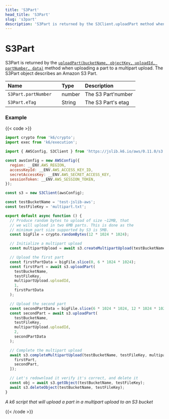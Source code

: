 ```yaml
---
title: 'S3Part'
head_title: 'S3Part'
slug: 's3part'
description: 'S3Part is returned by the S3Client.uploadPart method when uploading a part to a multipart upload.'
---
```


# S3Part

S3Part is returned by the [`uploadPart(bucketName, objectKey, uploadId, partNumber, data)`](https://grafana.com/docs/k6/<K6_VERSION>/javascript-api/jslib/aws/s3client/uploadpart) method when uploading a part to a multipart upload. The S3Part object describes an Amazon S3 Part.

| Name                  | Type   | Description        |
| :-------------------- | :----- | :----------------- |
| `S3Part.partNumber`   | number | The S3 Part'number |
| `S3Part.eTag        ` | String | The S3 Part's etag |

### Example

{{< code >}}

```javascript
import crypto from 'k6/crypto';
import exec from 'k6/execution';

import { AWSConfig, S3Client } from 'https://jslib.k6.io/aws/0.11.0/s3.js';

const awsConfig = new AWSConfig({
  region: __ENV.AWS_REGION,
  accessKeyId: __ENV.AWS_ACCESS_KEY_ID,
  secretAccessKey: __ENV.AWS_SECRET_ACCESS_KEY,
  sessionToken: __ENV.AWS_SESSION_TOKEN,
});

const s3 = new S3Client(awsConfig);

const testBucketName = 'test-jslib-aws';
const testFileKey = 'multipart.txt';

export default async function () {
  // Produce random bytes to upload of size ~12MB, that
  // we will upload in two 6MB parts. This is done as the
  // minimum part size supported by S3 is 5MB.
  const bigFile = crypto.randomBytes(12 * 1024 * 1024);

  // Initialize a multipart upload
  const multipartUpload = await s3.createMultipartUpload(testBucketName, testFileKey);

  // Upload the first part
  const firstPartData = bigFile.slice(0, 6 * 1024 * 1024);
  const firstPart = await s3.uploadPart(
    testBucketName,
    testFileKey,
    multipartUpload.uploadId,
    1,
    firstPartData
  );

  // Upload the second part
  const secondPartData = bigFile.slice(6 * 1024 * 1024, 12 * 1024 * 1024);
  const secondPart = await s3.uploadPart(
    testBucketName,
    testFileKey,
    multipartUpload.uploadId,
    2,
    secondPartData
  );

  // Complete the multipart upload
  await s3.completeMultipartUpload(testBucketName, testFileKey, multipartUpload.uploadId, [
    firstPart,
    secondPart,
  ]);

  // Let's redownload it verify it's correct, and delete it
  const obj = await s3.getObject(testBucketName, testFileKey);
  await s3.deleteObject(testBucketName, testFileKey);
}
```

_A k6 script that will upload a part in a multipart upload to an S3 bucket_

{{< /code >}}
